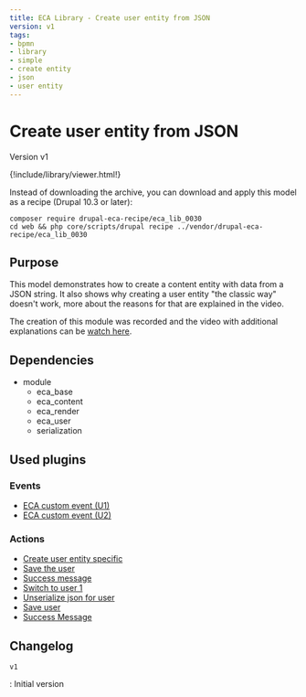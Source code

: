 ```yaml
---
title: ECA Library - Create user entity from JSON
version: v1
tags:
- bpmn
- library
- simple
- create entity
- json
- user entity
---
```

# Create user entity from JSON

Version v1

<script>url='bpmn_io-eca_lib_0030.xml';archive='bpmn_io-eca_lib_0030.tar.gz'</script>
{!include/library/viewer.html!}

Instead of downloading the archive, you can download and apply this model as a recipe (Drupal 10.3 or later):

```shell
composer require drupal-eca-recipe/eca_lib_0030
cd web && php core/scripts/drupal recipe ../vendor/drupal-eca-recipe/eca_lib_0030
```

## Purpose

This model demonstrates how to create a content entity with data from a JSON string. It also shows why creating a user entity &quot;the classic way&quot; doesn&#039;t work, more about the reasons for that are explained in the video.

The creation of this module was recorded and the video with additional explanations can be [watch here](https://tube.tchncs.de/w/3z2AD4Lbmoo1QVmBqzmemc).

## Dependencies

- module
    - eca_base
    - eca_content
    - eca_render
    - eca_user
    - serialization

## Used plugins

### Events

- [ECA custom event (U1)](/plugins/eca/base/events/eca_base_eca_custom.md)
- [ECA custom event (U2)](/plugins/eca/base/events/eca_base_eca_custom.md)

### Actions

- [Create user entity specific](/plugins/eca/user/actions/eca_new_user.md)
- [Save the user](/plugins/eca/content/actions/eca_save_entity.md)
- [Success message](/plugins/core/actions/action_message_action.md)
- [Switch to user 1](/plugins/eca/user/actions/eca_switch_account.md)
- [Unserialize json for user](/plugins/eca/render/actions/eca_render_unserialize_serialization.md)
- [Save user](/plugins/eca/content/actions/eca_save_entity.md)
- [Success Message](/plugins/core/actions/action_message_action.md)

## Changelog

`v1`

:   Initial version
